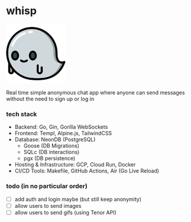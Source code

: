 # whisp

<img src="static/favicon.ico" width="160" />

Real time simple anonymous chat app where anyone can send messages without the need to sign up or log in

### tech stack
- Backend: Go, Gin, Gorilla WebSockets
- Frontend: Templ, Alpine.js, TailwindCSS
- Database: NeonDB (PostgreSQL)
    - Goose (DB Migrations) 
    - SQLc (DB interactions)
    - pgx (DB persistence)
- Hosting & Infrastructure: GCP, Cloud Run, Docker
- CI/CD Tools: Makefile, GitHub Actions, Air (Go Live Reload)

### todo (in no particular order)
- [ ] add auth and login maybe (but still keep anonymity)
- [ ] allow users to send images
- [ ] allow users to send gifs (using Tenor API)
